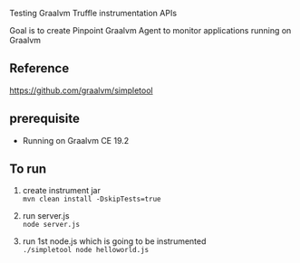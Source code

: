 

Testing Graalvm Truffle instrumentation APIs

Goal is to create Pinpoint Graalvm Agent to monitor applications running on Graalvm

 ## Reference
 
 https://github.com/graalvm/simpletool 
 
 ## prerequisite
 
 - Running on Graalvm CE 19.2
 
 ## To run
 
 1. create instrument jar  
    `mvn clean install -DskipTests=true`
    
 2. run server.js   
    `node server.js`
    
 3. run 1st node.js which is going to be instrumented  
    `./simpletool node helloworld.js`
